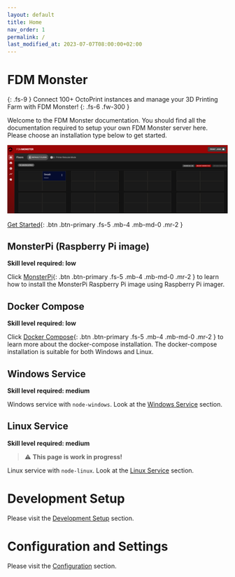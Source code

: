 ```yaml
---
layout: default
title: Home
nav_order: 1
permalink: /
last_modified_at: 2023-07-07T08:00:00+02:00
---
```


# FDM Monster

{: .fs-9 }
Connect 100+ OctoPrint instances and manage your 3D Printing Farm with FDM Monster!
{: .fs-6 .fw-300 }

Welcome to the FDM Monster documentation. You should find all the documentation required to setup your own FDM Monster
server here.
Please choose an installation type below to get started.

![Image](./images/server-running.png)

[Get Started](/installations){: .btn .btn-primary .fs-5 .mb-4 .mb-md-0 .mr-2 }

## MonsterPi (Raspberry Pi image)

**Skill level required: low**

Click [MonsterPi](installations/monsterpi.md){: .btn .btn-primary .fs-5 .mb-4 .mb-md-0 .mr-2 } to learn
how to install the MonsterPi Raspberry Pi image using Raspberry Pi imager.

## Docker Compose
**Skill level required: low**

Click [Docker Compose](installations/docker_compose.md){: .btn .btn-primary .fs-5 .mb-4 .mb-md-0 .mr-2 } 
to learn more about the docker-compose installation. 
The docker-compose installation is suitable for both Windows and Linux.

## Windows Service

**Skill level required: medium**

Windows service with `node-windows`.
Look at the [Windows Service](installations/windows_service.md) section.

## Linux Service

**Skill level required: medium**

> :warning: **This page is work in progress!**

Linux service with `node-linux`.
Look at the [Linux Service](installations/linux_service.md) section.

# Development Setup

Please visit the [Development Setup](development_setup) section.

# Configuration and Settings

Please visit the [Configuration](configuration) section.
